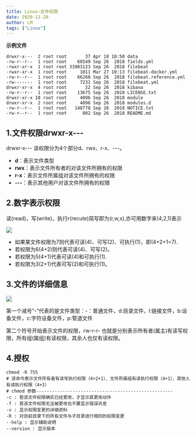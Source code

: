 ```yaml
---
title: Linux—文件权限
date: 2020-11-20
author: LM
tags: ["Linux"]
---
```


**示例文件**

```shell
drwxr-x---  2 root root       37 Apr 18 10:50 data
-rw-r--r--  1 root root    68549 Sep 26  2018 fields.yml
-rwxr-xr-x  1 root root 33903123 Sep 26  2018 filebeat
-rwxr-xr-x  1 root root     1011 Mar 27 10:13 filebeat-docker.yml
-rw-r--r--  1 root root    66260 Sep 26  2018 filebeat.reference.yml
-rw-------  1 root root     7231 Sep 26  2018 filebeat.yml
drwxr-xr-x  4 root root       22 Sep 26  2018 kibana
-rw-r--r--  1 root root    13675 Sep 26  2018 LICENSE.txt
drwxr-xr-x 18 root root     4096 Sep 26  2018 module
drwxr-xr-x  2 root root     4096 Sep 26  2018 modules.d
-rw-r--r--  1 root root   148778 Sep 26  2018 NOTICE.txt
-rw-r--r--  1 root root      802 Sep 26  2018 README.md
```

## 1.文件权限drwxr-x---

drwxr-x--- 该权限分为4个部分d、rwx、r-x、---。

- **d**：表示文件类型
- **rwx**：表示文件所有者的对该文件所拥有的权限
- **r-x**：表示文件所属组对该文件所拥有的权限
- **---**：表示其他用户对该文件所拥有的权限

## 2.数字表示权限

读(read)，写(write)，执行r(recute)简写即为(r,w,x),亦可用数字来(4,2,1)表示

![](https://gitee.com/LM-J/drawingbed/raw/master/img/852.png)

- 如果某文件权限为7则代表可读(4)、可写(2)、可执行(1)，即(4+2+1=7).
- 若权限为6(4+2)则代表可读(4)、可写(2)。
- 若权限为5(4+1)代表可读(4)和可执行(1).
- 若权限为3(2+1)代表可写(2)和可执行(1)。

## 3.文件的详细信息

![](https://gitee.com/LM-J/drawingbed/raw/master/img/853.png)

第一个减号“-”代表的是文件类型：-：普通文件，d:目录文件，l:链接文件，b:设备文件，c:字符设备文件，p:管道文件

第二个符号开始表示文件的权限，rw-r-r- 也就是分别表示所有者(属主)有读写权限，所有组(属组)有读权限，其余人也仅有读权限。

## 4.授权

```shell
chmod -R 755
# 该命令表示文件所有者有读写执行权限（4+2+1）、文件所属组有读执行权限（4+1）、其他人有读执行权限（4+1）
# chmod 参数----------------------------------------------------
-c : 若该文件权限确实已经更改，才显示其更改动作
-f : 若该文件权限无法被更改也不要显示错误讯息
-v : 显示权限变更的详细资料
-R : 对目前目录下的所有文件与子目录进行相同的权限变更
--help : 显示辅助说明
--version : 显示版本 
```